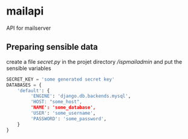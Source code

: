 # mailapi

API for mailserver

## Preparing sensible data

create a file _secret.py_ in the projet directory _/ispmailadmin_ and put the sensible variables

```python
SECRET_KEY = 'some generated secret key' 
DATABASES = { 
    'default': {
         'ENGINE': 'django.db.backends.mysql',
         'HOST: "some_host",
         'NAME': 'some_database', 
         'USER': 'some_username', 
         'PASSWORD': 'some_password',
    } 
}
```
